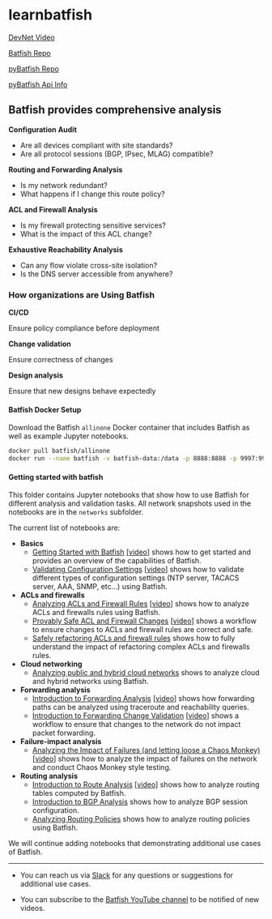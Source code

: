 # learnbatfish

[DevNet Video](https://www.youtube.com/watch?v=Hbl0iMS-WGc&feature=emb_logo)

[Batfish Repo](https://github.com/batfish/batfish)

[pyBatfish Repo](https://github.com/batfish/pybatfish)

[pyBatfish Api Info](https://github.com/batfish/pybatfish)

## Batfish provides comprehensive analysis

**Configuration Audit**

- Are all devices compliant with site standards?
- Are all protocol sessions (BGP, IPsec, MLAG) compatible?

**Routing and Forwarding Analysis**

- Is my network redundant?
- What happens if I change this route policy?

**ACL and Firewall Analysis**

- Is my firewall protecting sensitive services?
- What is the impact of this ACL change?

**Exhaustive Reachability Analysis**

- Can any flow violate cross-site isolation?
- Is the DNS server accessible from anywhere?

### How organizations are Using Batfish

**CI/CD**

Ensure policy compliance before deployment

**Change validation**

Ensure correctness of changes

**Design analysis**

Ensure that new designs behave expectedly

#### Batfish Docker Setup

Download the Batfish `allinone` Docker container that includes Batfish as well as example Jupyter notebooks.

```bash
docker pull batfish/allinone
docker run --name batfish -v batfish-data:/data -p 8888:8888 -p 9997:9997 -p 9996:9996 batfish/allinone
```

#### Getting started with batfish

This folder contains Jupyter notebooks that show how to use Batfish for different analysis and validation tasks. All network snapshots used in the notebooks are in the `networks` subfolder.

The current list of notebooks are:
- **Basics**
    - [Getting Started with Batfish](Getting%20started%20with%20Batfish.ipynb) [[video](https://www.youtube.com/watch?v=Ca7kPAtfFqo)] shows how to get started and provides an overview of the capabilities of Batfish.
    - [Validating Configuration Settings](Validating%20Configuration%20Settings.ipynb) [[video](https://www.youtube.com/watch?v=qOXRaVs1Uz4)] shows how to validate different types of configuration settings (NTP server, TACACS server, AAA, SNMP, etc...) using Batfish.
- **ACLs and firewalls**
    - [Analyzing ACLs and Firewall Rules](Analyzing%20ACLs%20and%20Firewall%20Rules.ipynb) [[video](https://youtu.be/KixQYEDh33s)] shows how to analyze ACLs and firewalls rules using Batfish.
    - [Provably Safe ACL and Firewall Changes](Provably%20Safe%20ACL%20and%20Firewall%20Changes.ipynb) [[video](https://www.youtube.com/watch?v=MJYLVL9UOWk)] shows a workflow to ensure changes to ACLs and firewall rules are correct and safe.
    - [Safely refactoring ACLs and firewall rules](Safely%20refactoring%20ACLs%20and%20firewall%20rules.ipynb) shows how to fully understand the impact of refactoring complex ACLs and firewalls rules.
- **Cloud networking**
   - [Analyzing public and hybrid cloud networks](Analyzing%20public%20and%20hybrid%20cloud%20networks%20.ipynb) shows to analyze cloud and hybrid networks using Batfish.
- **Forwarding analysis**
    - [Introduction to Forwarding Analysis](Introduction%20to%20Forwarding%20Analysis.ipynb) [[video](https://youtu.be/yaJBH3ZZ5Dw)] shows how forwarding paths can be analyzed using traceroute and reachability queries.
    - [Introduction to Forwarding Change Validation](Introduction%20to%20Forwarding%20Change%20Validation.ipynb) [[video](https://youtu.be/Yje70Q8R79w)] shows a workflow to ensure that changes to the network do not impact packet forwarding.
- **Failure-impact analysis**
    - [Analyzing the Impact of Failures (and letting loose a Chaos Monkey)](Analyzing%20the%20Impact%20of%20Failures%20(and%20letting%20loose%20a%20Chaos%20Monkey).ipynb) [[video](https://youtu.be/1adAT6FK-UI)] shows how to analyze the impact of failures on the network and conduct Chaos Monkey style testing.
- **Routing analysis**
    - [Introduction to Route Analysis](Introduction%20to%20Route%20Analysis.ipynb) [[video](https://www.youtube.com/watch?v=AutkFa0xUxg)] shows how to analyze routing tables computed by Batfish.
    - [Introduction to BGP Analysis](Introduction%20to%20BGP%20Analysis.ipynb) shows how to analyze BGP session configuration.
    - [Analyzing Routing Policies](Analyzing%20Routing%20Policies.ipynb) shows how to analyze routing policies using Batfish.

We will continue adding notebooks that demonstrating additional use cases of Batfish.

------

 - You can reach us via [Slack](https://join.slack.com/t/batfish-org/shared_invite/enQtMzA0Nzg2OTAzNzQ1LTUxOTJlY2YyNTVlNGQ3MTJkOTIwZTU2YjY3YzRjZWFiYzE4ODE5ODZiNjA4NGI5NTJhZmU2ZTllOTMwZDhjMzA) for any questions or suggestions for additional use cases.

 - You can subscribe to the [Batfish YouTube channel](https://www.youtube.com/channel/UCA-OUW_3IOt9U_s60KvmJYA) to be notified of new videos.
